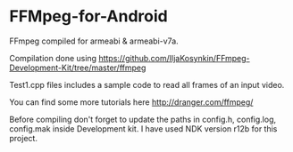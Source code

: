# FFMpeg-for-Android
FFmpeg compiled for armeabi &amp; armeabi-v7a. 

Compilation done using https://github.com/IljaKosynkin/FFmpeg-Development-Kit/tree/master/ffmpeg

Test1.cpp files includes a sample code to read all frames of an input video. 

You can find some more tutorials here http://dranger.com/ffmpeg/

Before compiling don't forget to update the paths in config.h, config.log, config.mak inside Development kit. I have used NDK version r12b for this project. 
